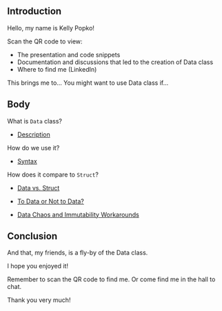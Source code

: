 ## Introduction
Hello, my name is Kelly Popko!

Scan the QR code to view:
- The presentation and code snippets
- Documentation and discussions that led to the creation of Data class
- Where to find me (LinkedIn)

This brings me to... You might want to use Data class if...

## Body

What is `Data` class?
- [Description][description]

How do we use it?
- [Syntax][syntax]

How does it compare to `Struct`?
- [Data vs. Struct][data-v-struct]

- [To Data or Not to Data?][to-data-or-not]
- [Data Chaos and Immutability Workarounds][workarounds]

[description]: ./presentation-notes/DESCRIPTION.md
[syntax]: ./presentation-notes/SYNTAX.md
[data-v-struct]: ./presentation-notes/DATA_VS_STRUCT.md
[to-data-or-not]: ./presentation-notes/CONSIDERATIONS.md
[workarounds]: ./presentation-notes/WORKAROUNDS.md

## Conclusion

And that, my friends, is a fly-by of the Data class.

I hope you enjoyed it!

Remember to scan the QR code to find me.
Or come find me in the hall to chat.

Thank you very much!

